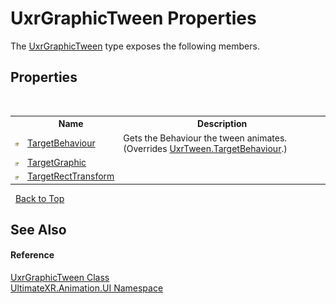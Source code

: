 # UxrGraphicTween Properties
 

The <a href="T_UltimateXR_Animation_UI_UxrGraphicTween">UxrGraphicTween</a> type exposes the following members.


## Properties
&nbsp;<table><tr><th></th><th>Name</th><th>Description</th></tr><tr><td>![Protected property](media/protproperty.gif "Protected property")</td><td><a href="P_UltimateXR_Animation_UI_UxrGraphicTween_TargetBehaviour">TargetBehaviour</a></td><td>
Gets the Behaviour the tween animates.
 (Overrides <a href="P_UltimateXR_Animation_UI_UxrTween_TargetBehaviour">UxrTween.TargetBehaviour</a>.)</td></tr><tr><td>![Public property](media/pubproperty.gif "Public property")</td><td><a href="P_UltimateXR_Animation_UI_UxrGraphicTween_TargetGraphic">TargetGraphic</a></td><td /></tr><tr><td>![Public property](media/pubproperty.gif "Public property")</td><td><a href="P_UltimateXR_Animation_UI_UxrGraphicTween_TargetRectTransform">TargetRectTransform</a></td><td /></tr></table>&nbsp;
<a href="#uxrgraphictween-properties">Back to Top</a>

## See Also


#### Reference
<a href="T_UltimateXR_Animation_UI_UxrGraphicTween">UxrGraphicTween Class</a><br /><a href="N_UltimateXR_Animation_UI">UltimateXR.Animation.UI Namespace</a><br />